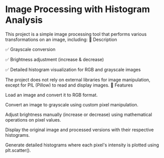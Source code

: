 # Image Processing with Histogram Analysis
This project is a simple image processing tool that performs various transformations on an image, including:
📖 Description 

✅ Grayscale conversion

✅ Brightness adjustment (increase & decrease)

✅ Detailed histogram visualization for RGB and grayscale images

The project does not rely on external libraries for image manipulation, except for PIL (Pillow) to read and display images.
🚀 Features 

Load an image and convert it to RGB format.

Convert an image to grayscale using custom pixel manipulation.

Adjust brightness manually (increase or decrease) using mathematical operations on pixel values.

Display the original image and processed versions with their respective histograms.

Generate detailed histograms where each pixel's intensity is plotted using plt.scatter().


